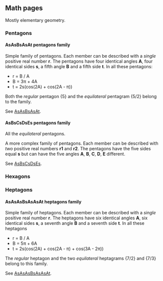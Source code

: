 ## Math pages

Mostly elementary geometry.

### Pentagons

#### AsAsBsAsAt pentagons family

Simple family of pentagons. Each member can be described
with a *single* positive real number **r**.
The pentagons have four identical angles **A**, four identical sides **s**,
a fifth angle **B** and a fifth side **t**. In all these pentagons:

* r = B / A
* B = 3&pi; + 4A
* t = 2s(cos(2A) + cos(2A - &pi;))

Both the *regular* pentagon {5} and the *equilateral* pentagram {5/2} 
belong to the family.

See [AsAsBsAsAt](AsAsBsAsAt.html).

#### AsBsCsDsEs pentagons family

All the *equilateral* pentagons.

A more complex family of pentagons. Each member can be described with *two* 
positive real numbers **r1** and **r2**.
The pentagons have the five sides equal **s** but can have the five
angles **A**, **B**, **C**, **D**, **E** different.

See [AsBsCsDsEs](AsBsCsDsEs.html).

### Hexagons

### Heptagons

#### AsAsAsBsAsAsAt heptagons family

Simple family of heptagons. Each member can be described
with a *single* positive real number **r**.
The heptagons have six identical angles **A**, six identical sides **s**,
a seventh angle **B** and a seventh side **t**. In all these heptagons

* r = B / A
* B = 5&pi; + 6A
* t = 2s(cos(2A) + cos(2A - &pi;) + cos(3A - 2&pi;))

The *regular* heptagon and the two *equilateral* heptagrams {7/2} and {7/3}
belong to this family.

See [AsAsAsBsAsAsAt](AsAsAsBsAsAsAt.html).



